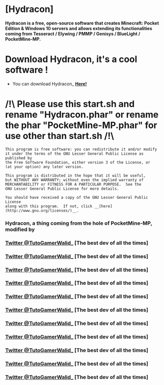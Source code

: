 # [Hydracon]

__Hydracon is a free, open-source software that creates Minecraft: Pocket Edition & Windows 10 servers and allows extending its functionalities coming from Tesseract / Elywing / PMMP / Genisys / BlueLight / PocketMine-MP.__

# Download Hydracon, it's a cool software !
 - You can download Hydracon_ __[Here!](https://github.com/E-DevPM/Stable-Phar-Hydracon/)__

# /!\ Please use this start.sh and rename "Hydracon.phar" or rename the phar "PocketMine-MP.phar" for use other  than start.sh  /!\
	This program is free software: you can redistribute it and/or modify
	it under the terms of the GNU Lesser General Public License as published by
	the Free Software Foundation, either version 3 of the License, or
	(at your option) any later version.

	This program is distributed in the hope that it will be useful,
	but WITHOUT ANY WARRANTY; without even the implied warranty of
	MERCHANTABILITY or FITNESS FOR A PARTICULAR PURPOSE.  See the
	GNU Lesser General Public License for more details.

	You should have received a copy of the GNU Lesser General Public License
	along with this program.  If not, click __[here](http://www.gnu.org/licenses/)__.


### Hydracon, a thing coming from the hole of PocketMine-MP, modified by

### [Twitter @TutoGamerWalid_](https://twitter.com/TutoGamerWalid/) [The best dev of all the times]
### [Twitter @TutoGamerWalid_](https://twitter.com/TutoGamerWalid/) [The best dev of all the times]
### [Twitter @TutoGamerWalid_](https://twitter.com/TutoGamerWalid/) [The best dev of all the times]
### [Twitter @TutoGamerWalid_](https://twitter.com/TutoGamerWalid/) [The best dev of all the times]
### [Twitter @TutoGamerWalid_](https://twitter.com/TutoGamerWalid/) [The best dev of all the times]
### [Twitter @TutoGamerWalid_](https://twitter.com/TutoGamerWalid/) [The best dev of all the times]
### [Twitter @TutoGamerWalid_](https://twitter.com/TutoGamerWalid/) [The best dev of all the times]
### [Twitter @TutoGamerWalid_](https://twitter.com/TutoGamerWalid/) [The best dev of all the times]
### [Twitter @TutoGamerWalid_](https://twitter.com/TutoGamerWalid/) [The best dev of all the times]
### [Twitter @TutoGamerWalid_](https://twitter.com/TutoGamerWalid/) [The best dev of all the times]
### [Twitter @TutoGamerWalid_](https://twitter.com/TutoGamerWalid/) [The best dev of all the times]

